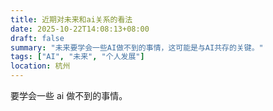 ```yaml
---
title: 近期对未来和ai关系的看法
date: 2025-10-22T14:08:13+08:00
draft: false
summary: "未来要学会一些AI做不到的事情，这可能是与AI共存的关键。"
tags: ["AI", "未来", "个人发展"]
location: 杭州
---
```


要学会一些 ai 做不到的事情。

